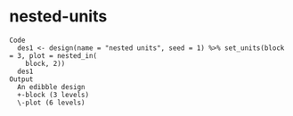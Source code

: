 # nested-units

    Code
      des1 <- design(name = "nested units", seed = 1) %>% set_units(block = 3, plot = nested_in(
        block, 2))
      des1
    Output
      An edibble design
      +-block (3 levels)
      \-plot (6 levels)


